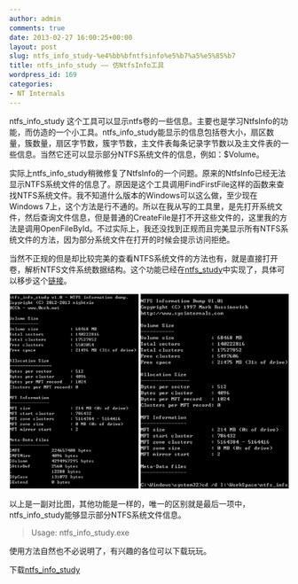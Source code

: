 ```yaml
---
author: admin
comments: true
date: 2013-02-27 16:00:25+00:00
layout: post
slug: ntfs_info_study-%e4%bb%bfntfsinfo%e5%b7%a5%e5%85%b7
title: ntfs_info_study —— 仿NtfsInfo工具
wordpress_id: 169
categories:
- NT Internals
---
```


ntfs_info_study 这个工具可以显示ntfs卷的一些信息。主要也是学习NtfsInfo的功能，而仿造的一个小工具。ntfs_info_study能显示的信息包括卷大小，扇区数量，簇数量，扇区字节数，簇字节数，主文件表每条记录字节数以及主文件表的一些信息。当然它还可以显示部分NTFS系统文件的信息，例如：$Volume。

实际上ntfs_info_study稍微修复了NtfsInfo的一个问题。原来的NtfsInfo已经无法显示NTFS系统文件的信息了。原因是这个工具调用FindFirstFile这样的函数来查找NTFS系统文件。我不知道什么版本的Windows可以这么做，至少现在Windows 7上，这个方法是行不通的。所以在我从写的工具里，是先打开系统文件，然后查询文件信息，但是普通的CreateFile是打不开这些文件的，这里我的方法是调用OpenFileById。不过实际上，我还没找到正规而且完美显示所有NTFS系统文件的方法，因为部分系统文件在打开的时候会提示访问拒绝。

当然不正规的但是却比较完美的查看NTFS系统文件的方法也有，就是直接打开卷，解析NTFS文件系统数据结构。这个功能已经在[ntfs_study](http://0cch.net/wordpress/?p=117)中实现了，具体可以移步这个[链接](http://0cch.net/wordpress/?p=117)。

[![20130227235402](/uploads/2013/02/20130227235402.png)](/uploads/2013/02/20130227235402.png)

以上是一副对比图，其他功能是一样的，唯一的区别就是最后一项中，ntfs_info_study能够显示部分NTFS系统文件信息。


<blockquote>Usage: ntfs_info_study.exe <drive letter></blockquote>


使用方法自然也不必说明了，有兴趣的各位可以下载玩玩。

下载[ntfs_info_study](/uploads/2013/02/ntfs_info_study.zip)
